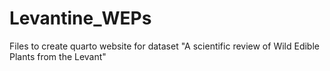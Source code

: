# Levantine_WEPs
Files to create quarto website for dataset "A scientific review of Wild Edible Plants from the Levant"
